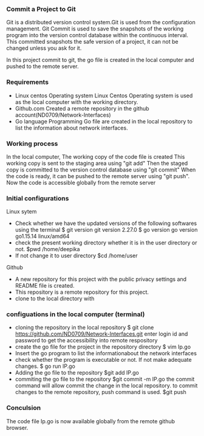 ### Commit a Project to Git ###
 
 Git is a distributed version control system.Git is used from the configuration management.
 Git Commit is used to save the snapshots of the working program into the version control database within the continuous interval. This committed snapshots the safe version of a project, it can not be changed unless you ask for it.
 
 In this project commit to git, the go file is created in the local computer and pushed to the remote server.
 
 ### Requirements
 * Linux centos Operating system 
 Linux Centos Operating system is used as the local computer with the working directory.
 * Github.com
Created a remote repository in the github account(ND0709/Network-Interfaces)
* Go language Programming
Go file are created in the local repository to list the information about network interfaces.
 
 ### Working process
 In the local computer, 
 The working copy of the code file is created 
 This working copy is sent to the staging area using "git add"
 Then the staged copy is committed to the version control database using "git commit"
 When the code is ready, it can be pushed to the remote server using "git push".
 Now the code is accessible globally from the remote server
 
 
 ### Initial configurations
 
 Linux sytem
 
 * Check whether we have the updated versions of the following softwares using the terminal
 $ git version
 git version 2.27.0
 $ go version
 go version go1.15.14 linux/amd64
 * check the present working directory whether it is in the user directory or not.
 $pwd
 /home/deepika
 * If not change it to user directory 
 $cd /home/user
  
 Github
 * A new repository for this project with the public privacy settings and README file is created.
 * This repository is a remote repository for this project.
 * clone to the local directory with
### configuations in the local computer (terminal)

* cloning the repository in the local repository
$ git clone https://github.com/ND0709/Network-Interfaces.git
enter login id and password to get the accessibility into remote respository
* create the go file for the project in the repository directory
$ vim Ip.go
* Insert the go program to list the informationabout the network interfaces
* check whether the program is executable or not. If not make adequate changes. 
$ go run IP.go
* Adding the go file to the repository
$git add IP.go
* commiting the go file to the repository
$git commit -m IP.go
 the commit command will allow commit the change in the local repository.
 to commit changes to the remote repository, push command is used.
 $git push
 
### Conculsion
The code file Ip.go is now available globally from the remote github browser.
